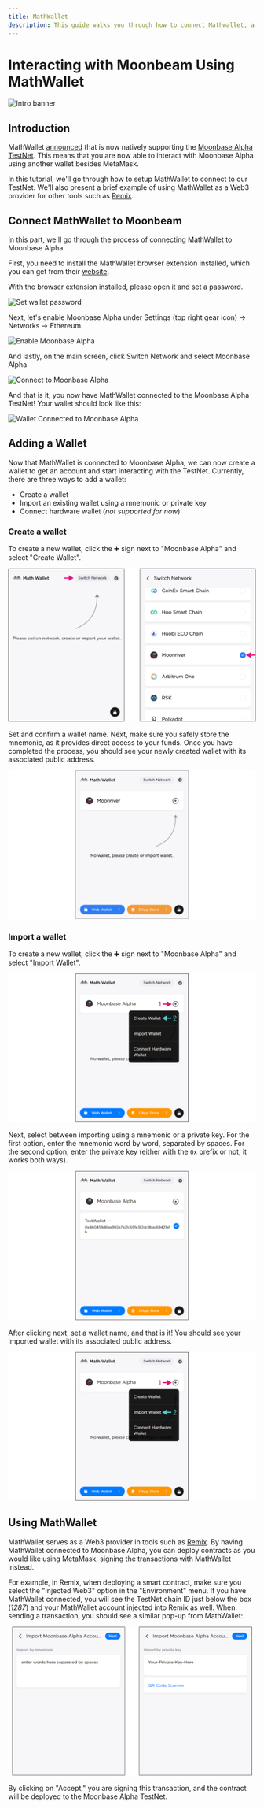 ```yaml
---
title: MathWallet
description: This guide walks you through how to connect Mathwallet, a browser-based wallet that works with Ethereum, to Moonbeam.
---
```


# Interacting with Moonbeam Using MathWallet
 
![Intro banner](/images/mathwallet/mathwallet-banner.png)

## Introduction

MathWallet [announced](https://mathwallet.org/moonbeam-wallet/en/) that is now natively supporting the [Moonbase Alpha TestNet](/learn/platform/networks/moonbase-alpha/). This means that you are now able to interact with Moonbase Alpha using another wallet besides MetaMask.

In this tutorial, we'll go through how to setup MathWallet to connect to our TestNet. We'll also present a brief example of using MathWallet as a Web3 provider for other tools such as [Remix](/builders/tools/remix-ide/).

## Connect MathWallet to Moonbeam

In this part, we'll go through the process of connecting MathWallet to Moonbase Alpha. 

First, you need to install the MathWallet browser extension installed, which you can get from their [website](https://mathwallet.org/en-us/).

With the browser extension installed, please open it and set a password.

![Set wallet password](/images/mathwallet/mathwallet-images-1.png)

Next, let's enable Moonbase Alpha under Settings (top right gear icon) -> Networks -> Ethereum.

![Enable Moonbase Alpha](/images/mathwallet/mathwallet-images-2.png)

And lastly, on the main screen, click Switch Network and select Moonbase Alpha

![Connect to Moonbase Alpha](/images/mathwallet/mathwallet-images-3.png)

And that is it, you now have MathWallet connected to the Moonbase Alpha TestNet! Your wallet should look like this:

![Wallet Connected to Moonbase Alpha](/images/mathwallet/mathwallet-images-4.png)

## Adding a Wallet

Now that MathWallet is connected to Moonbase Alpha, we can now create a wallet to get an account and start interacting with the TestNet. Currently, there are three ways to add a wallet:

 - Create a wallet
 - Import an existing wallet using a mnemonic or private key
- Connect hardware wallet (_not supported for now_)

### Create a wallet

To create a new wallet, click the :heavy_plus_sign: sign next to "Moonbase Alpha" and select "Create Wallet".

![MathWallet create a wallet](/images/mathwallet/mathwallet-images-5.png)

Set and confirm a wallet name. Next, make sure you safely store the mnemonic, as it provides direct access to your funds. Once you have completed the process, you should see your newly created wallet with its associated public address.

![MathWallet wallet created](/images/mathwallet/mathwallet-images-6.png)

### Import a wallet

To create a new wallet, click the :heavy_plus_sign: sign next to "Moonbase Alpha" and select "Import Wallet".

![MathWallet import a wallet](/images/mathwallet/mathwallet-images-7.png)

Next, select between importing using a mnemonic or a private key. For the first option, enter the mnemonic word by word, separated by spaces. For the second option, enter the private key (either with the `0x` prefix or not, it works both ways).

![MathWallet private key or mnemonic import](/images/mathwallet/mathwallet-images-8.png)

After clicking next, set a wallet name, and that is it! You should see your imported wallet with its associated public address.

![MathWallet imported wallet](/images/mathwallet/mathwallet-images-9.png)

## Using MathWallet

MathWallet serves as a Web3 provider in tools such as [Remix](/builders/tools/remix-ide/). By having MathWallet connected to Moonbase Alpha, you can deploy contracts as you would like using MetaMask, signing the transactions with MathWallet instead.

For example, in Remix, when deploying a smart contract, make sure you select the "Injected Web3" option in the "Environment" menu. If you have MathWallet connected, you will see the TestNet chain ID just below the box (_1287_) and your MathWallet account injected into Remix as well. When sending a transaction, you should see a similar pop-up from MathWallet:

![MathWallet sign transaction](/images/mathwallet/mathwallet-images-10.png)

By clicking on "Accept," you are signing this transaction, and the contract will be deployed to the Moonbase Alpha TestNet.

